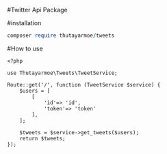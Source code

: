 #Twitter Api Package

#installation

```ruby
composer require thutayarmoe/tweets
```

#How to use

```
<?php

use Thutayarmoe\Tweets\TweetService;

Route::get('/', function (TweetService $service) {
    $users = [
        [
            'id'=> 'id',
            'token'=> 'token'
        ],
    ];

    $tweets = $service->get_tweets($users);
    return $tweets;
});
```

